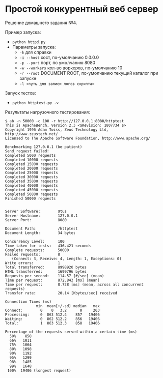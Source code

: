 # Простой конкурентный веб сервер
Решение домашнего задания №4.

Пример запуска:
  - `python httpd.py`
  - Параметры запуска:
      - `-h` для справки
      - `-i --host` хост, по-умолчанию 0.0.0.0
      - `-p --port` порт, по умолчанию 8080
      - `-w --workers` кол-во воркеров, по-умолчанию 10
      - `-r --root` DOCUMENT ROOT, по-умолчанию текущий каталог при запуске
      - `-l <путь для записи логов скрипта>`

Запуск тестов:
  - `python httptest.py -v`

Результаты нагрузочного тестирования:
```
$ ab -n 50000 -c 100 -r http://127.0.0.1:8080/httptest
This is ApacheBench, Version 2.3 <$Revision: 1807734 $>
Copyright 1996 Adam Twiss, Zeus Technology Ltd, http://www.zeustech.net/
Licensed to The Apache Software Foundation, http://www.apache.org/

Benchmarking 127.0.0.1 (be patient)
Send request failed!
Completed 5000 requests
Completed 10000 requests
Completed 15000 requests
Completed 20000 requests
Completed 25000 requests
Completed 30000 requests
Completed 35000 requests
Completed 40000 requests
Completed 45000 requests
Completed 50000 requests
Finished 50000 requests


Server Software:        Otus
Server Hostname:        127.0.0.1
Server Port:            8080

Document Path:          /httptest
Document Length:        34 bytes

Concurrency Level:      100
Time taken for tests:   436.421 seconds
Complete requests:      50000
Failed requests:        8
   (Connect: 3, Receive: 4, Length: 1, Exceptions: 0)
Write errors:           1
Total transferred:      8998920 bytes
HTML transferred:       1699796 bytes
Requests per second:    114.57 [#/sec] (mean)
Time per request:       872.843 [ms] (mean)
Time per request:       8.728 [ms] (mean, across all concurrent requests)
Transfer rate:          20.14 [Kbytes/sec] received

Connection Times (ms)
              min  mean[+/-sd] median   max
Connect:        0    0   3.2      0     203
Processing:     0  863 512.4    857   19406
Waiting:        0  862 512.2    856   19406
Total:          1  863 512.3    858   19406

Percentage of the requests served within a certain time (ms)
  50%    858
  66%   1011
  75%   1064
  80%   1098
  90%   1192
  95%   1299
  98%   1485
  99%   1648
 100%  19406 (longest request)
```
